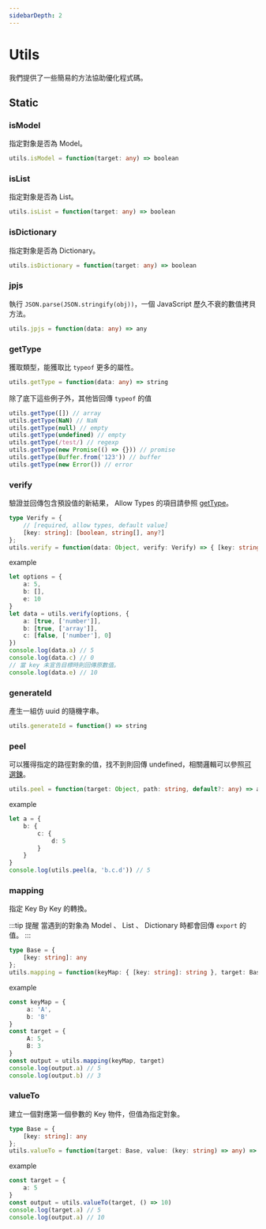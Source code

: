 ```yaml
---
sidebarDepth: 2
---
```


# Utils

我們提供了一些簡易的方法協助優化程式碼。

## Static

### isModel

指定對象是否為 Model。

```ts
utils.isModel = function(target: any) => boolean
```

### isList

指定對象是否為 List。

```ts
utils.isList = function(target: any) => boolean
```

### isDictionary

指定對象是否為 Dictionary。

```ts
utils.isDictionary = function(target: any) => boolean
```

### jpjs

執行 `JSON.parse(JSON.stringify(obj))`，一個 JavaScript 歷久不衰的數值拷貝方法。

```ts
utils.jpjs = function(data: any) => any
```

### getType

獲取類型，能獲取比 `typeof` 更多的屬性。

```ts
utils.getType = function(data: any) => string
```

除了底下這些例子外，其他皆回傳 `typeof` 的值

```ts
utils.getType([]) // array
utils.getType(NaN) // NaN
utils.getType(null) // empty
utils.getType(undefined) // empty
utils.getType(/test/) // regexp
utils.getType(new Promise(() => {})) // promise
utils.getType(Buffer.from('123')) // buffer
utils.getType(new Error()) // error
```

### verify

驗證並回傳包含預設值的新結果， Allow Types 的項目請參照 [getType](#gettype)。

```ts
type Verify = {
    // [required, allow types, default value]
    [key: string]: [boolean, string[], any?]
};
utils.verify = function(data: Object, verify: Verify) => { [key: string]: any }
```

example

```ts
let options = {
    a: 5,
    b: [],
    e: 10
}
let data = utils.verify(options, {
    a: [true, ['number']],
    b: [true, ['array']],
    c: [false, ['number'], 0]
})
console.log(data.a) // 5
console.log(data.c) // 0
// 當 key 未宣告目標時則回傳原數值。
console.log(data.e) // 10
```

### generateId

產生一組仿 uuid 的隨機字串。

```ts
utils.generateId = function() => string
```

### peel

可以獲得指定的路徑對象的值，找不到則回傳 undefined，相關邏輯可以參照[可選鍊](https://developer.mozilla.org/zh-CN/docs/Web/JavaScript/Reference/Operators/Optional_chaining)。

```ts
utils.peel = function(target: Object, path: string, default?: any) => any || undefined
```

example

```ts
let a = {
    b: {
        c: {
            d: 5
        }
    }
}
console.log(utils.peel(a, 'b.c.d')) // 5
```

### mapping

指定 Key By Key 的轉換。

:::tip 提醒
當遇到的對象為 Model 、 List 、 Dictionary 時都會回傳 `export` 的值。
:::

```ts
type Base = {
    [key: string]: any
};
utils.mapping = function(keyMap: { [key: string]: string }, target: Base, reverse?: boolean) => Base
```

example

```ts
const keyMap = {
     a: 'A',
     b: 'B'
}
const target = {
     A: 5,
     B: 3
}
const output = utils.mapping(keyMap, target)
console.log(output.a) // 5
console.log(output.b) // 3
```

### valueTo

建立一個對應第一個參數的 Key 物件，但值為指定對象。

```ts
type Base = {
    [key: string]: any
};
utils.valueTo = function(target: Base, value: (key: string) => any) => Base
```

example

```ts
const target = {
    a: 5
}
const output = utils.valueTo(target, () => 10)
console.log(target.a) // 5
console.log(output.a) // 10
```
